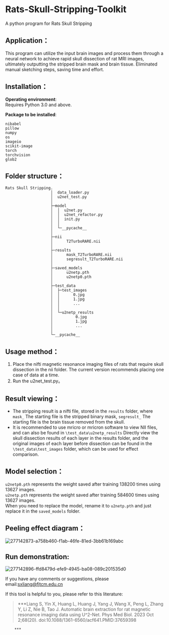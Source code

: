 # Rats-Skull-Stripping-Toolkit
A python program for Rats Skull Stripping 

## Application：
This program can utilize the input brain images and process them through a neural network to achieve rapid skull dissection of rat MRI images, ultimately outputting the stripped brain mask and brain tissue. Eliminated manual sketching steps, saving time and effort.  

## Installation：  
**Operating environment**:  
Requires Python 3.0 and above.  
  
**Package to be installed**:  
```
nibabel  
pillow  
numpy  
os  
imageio  
scikit-image  
torch  
torchvision  
glob2
```

## Folder structure：  
```
Rats Skull Stripping.  
                    │  data_loader.py  
                    │  u2net_test.py  
                    │  
                    ├─model  
                    │  │  u2net.py  
                    │  │  u2net_refactor.py  
                    │  │  init.py  
                    │  │  
                    │  └─__pycache__  
                    │  
                    ├─nii  
                    │      T2TurboRARE.nii  
                    │  
                    ├─results  
                    │      mask_T2TurboRARE.nii  
                    │      segresult_T2TurboRARE.nii  
                    │  
                    ├─saved_models  
                    │      u2netp.pth  
                    │      u2netp0.pth  
                    │  
                    ├─test_data  
                    │  ├─test_images  
                    │  │      0.jpg  
                    │  │      1.jpg  
                    │  │      ...  
                    │  │  
                    │  └─u2netp_results  
                    │          0.jpg  
                    │          1.jpg  
                    │          ...  
                    │  
                    └─__pycache__
```

## Usage method：
1. Place the nifti magnetic resonance imaging files of rats that require skull dissection in the nii folder. The current version recommends placing one case of data at a time.  
2. Run the u2net_test.py。  

## Result viewing：
- The stripping result is a nifti file, stored in the `results` folder, where `mask_` The starting file is the stripped binary mask, `segresult_` The starting file is the brain tissue removed from the skull.  
- It is recommended to use mricro or mricron software to view NII files, and can also be found in `\test_data\u2netp_results`  Directly view the skull dissection results of each layer in the results folder, and the original images of each layer before dissection can be found in the `\test_data\test_images` folder, which can be used for effect comparison.  

## Model selection：
`u2netp0.pth` represents the weight saved after training 138200 times using 13627 images.  
`u2netp.pth` represents the weight saved after training 584600 times using 13627 images.  
When you need to replace the model, rename it to `u2netp.pth` and just replace it in the `saved_models` folder.  

## Peeling effect diagram：
![277142873-a758b460-f1ab-46fe-81ed-3bb61b169abc](https://i2.100024.xyz/2023/10/29/pe405h.webp)  
## Run demonstration:
![277142896-ffd8479d-efe9-4945-ba08-089c201535d0](https://i2.100024.xyz/2023/10/29/pc8poy.gif)  

If you have any comments or suggestions, please email:[sxliang@fjtcm.edu.cn](sxliang@fjtcm.edu.cn)  

If this tool is helpful to you, please refer to this literature:  
>***Liang S, Yin X, Huang L, Huang J, Yang J, Wang X, Peng L, Zhang Y, Li Z, Nie B, Tao J. Automatic brain extraction for rat magnetic resonance imaging data using U^2-Net. Phys Med Biol. 2023 Oct 2;68(20). doi:10.1088/1361-6560/acf641.PMID:37659398
        
        
        
        
        
        
        
        ***
